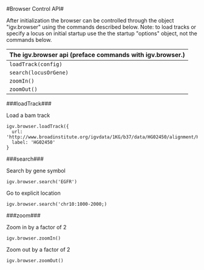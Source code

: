 <!-- Note: This document is written in "markdown".  Please respect the markdown conventions (http://daringfireball.net/projects/markdown/) when editig. -->

#Browser Control API#

After initialization the browser can be controlled through the object "igv.browser" using the commands described below. Note:  to load tracks or specify a locus on initial startup use the the startup "options" object, not the commands below.


The igv.browser api  (preface commands with igv.browser.) | 
:-------- |
`loadTrack(config)` |
`search(locusOrGene) ` |
`zoomIn()` |
`zoomOut()` |

###loadTrack###

Load a bam track

    igv.browser.loadTrack({
      url: 'http://www.broadinstitute.org/igvdata/1KG/b37/data/HG02450/alignment/HG02450.mapped.ILLUMINA.bwa.ACB.low_coverage.20120522.bam',
      label: 'HG02450'
    }
 
###search###
       
Search by gene symbol

`igv.browser.search('EGFR')`

Go to explicit location

`igv.browser.search('chr10:1000-2000;)`

###zoom###

Zoom in by a factor of 2 

`igv.browser.zoomIn()`

Zoom out by a factor of 2 

`igv.browser.zoomOut()`


